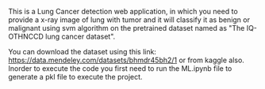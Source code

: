 This is a Lung Cancer detection web application, in which you need to provide a x-ray image of lung with tumor and it will classify it as benign or malignant using svm algorithm on the pretrained dataset named as
"The IQ-OTHNCCD lung cancer dataset".

You can download the dataset using this link: https://data.mendeley.com/datasets/bhmdr45bh2/1   or from kaggle also.
Inorder to execute the code you first need to run the ML.ipynb file to generate a pkl file to execute the project.
